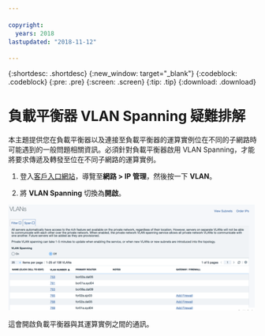 ```yaml
---

copyright:
  years: 2018
lastupdated: "2018-11-12"

---
```


{:shortdesc: .shortdesc}
{:new_window: target="_blank"}
{:codeblock: .codeblock}
{:pre: .pre}
{:screen: .screen}
{:tip: .tip}
{:download: .download}

# 負載平衡器 VLAN Spanning 疑難排解
本主題提供您在負載平衡器以及連接至負載平衡器的運算實例位在不同的子網路時可能遇到的一般問題相關資訊。必須針對負載平衡器啟用 VLAN Spanning，才能將要求傳遞及轉發至位在不同子網路的運算實例。

1. 登入[客戶入口網站](https://control.softlayer.com)，導覽至**網路 > IP 管理**，然後按一下 **VLAN**。

2. 將 **VLAN Spanning** 切換為**開啟**。

<img src="images/vlan-spanning.png" alt="圖片" style="width: 500px;"/>

這會開啟負載平衡器與其運算實例之間的通訊。
